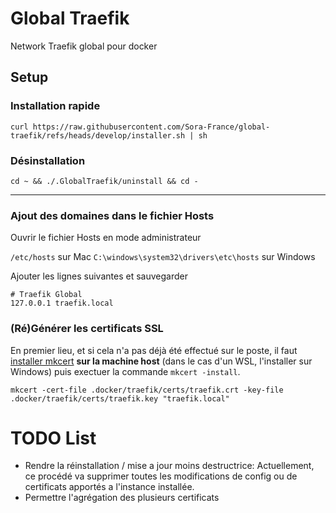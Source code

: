 # Global Traefik
Network Traefik global pour docker

## Setup

### Installation rapide
```shell
curl https://raw.githubusercontent.com/Sora-France/global-traefik/refs/heads/develop/installer.sh | sh
```

### Désinstallation
```shell
cd ~ && ./.GlobalTraefik/uninstall && cd -
```
---

### Ajout des domaines dans le fichier Hosts

Ouvrir le fichier Hosts en mode administrateur

`/etc/hosts` sur Mac
`C:\windows\system32\drivers\etc\hosts` sur Windows

Ajouter les lignes suivantes et sauvegarder

```
# Traefik Global
127.0.0.1 traefik.local
```

### (Ré)Générer les certificats SSL

En premier lieu, et si cela n'a pas déjà été effectué sur le poste, il faut [installer mkcert](https://github.com/FiloSottile/mkcert) **sur la machine host** (dans le cas d'un WSL, l'installer sur Windows) puis exectuer la commande `mkcert -install`.

```shell
mkcert -cert-file .docker/traefik/certs/traefik.crt -key-file .docker/traefik/certs/traefik.key "traefik.local"
```

# TODO List

- Rendre la réinstallation / mise a jour moins destructrice: Actuellement, ce procédé va supprimer toutes les modifications de config ou de certificats apportés a l'instance installée.
- Permettre l'agrégation des plusieurs certificats
